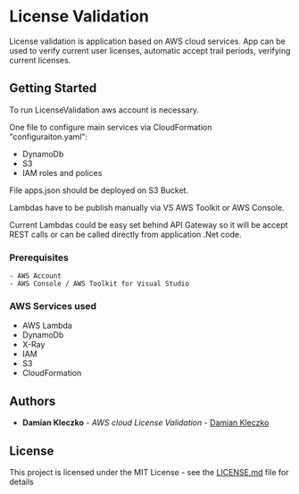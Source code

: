 # License Validation

License validation is application based on AWS cloud services. App can be used to verify current user licenses, automatic accept trail periods, verifying current licenses.

## Getting Started

To run LicenseValidation aws account is necessary.

One file to configure main services via CloudFormation "configuraiton.yaml":

- DynamoDb
- S3
- IAM roles and polices

File apps.json should be deployed on S3 Bucket.

Lambdas have to be publish manually via VS AWS Toolkit or AWS Console.

Current Lambdas could be easy set behind API Gateway so it will be accept REST calls or can be called directly from application .Net code.

### Prerequisites

```
- AWS Account
- AWS Console / AWS Toolkit for Visual Studio
```

### AWS Services used
- AWS Lambda
- DynamoDb
- X-Ray
- IAM
- S3
- CloudFormation

## Authors

* **Damian Kleczko** - *AWS cloud License Validation* - [Damian Kleczko](https://github.com/dkleczko)

## License

This project is licensed under the MIT License - see the [LICENSE.md](LICENSE.md) file for details


